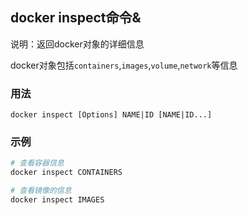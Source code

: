 ## docker inspect命令&
说明：返回docker对象的详细信息

docker对象包括`containers`,`images`,`volume`,`network`等信息

### 用法
```
docker inspect [Options] NAME|ID [NAME|ID...]
```

### 示例
```sh
# 查看容器信息
docker inspect CONTAINERS

# 查看镜像的信息
docker inspect IMAGES
```